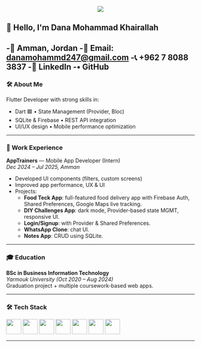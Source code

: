 <p align="center">
  <img src="https://capsule-render.vercel.app/api?text=Hi,+I'm+Dana!&animation=fadeIn&type=wave&color=gradient"/>
</p>

## 👋 Hello, I'm Dana Mohammad Khairallah

-📍 Amman, Jordan
-📧 Email: danamohammd247@gmail.com
-📞 +962 7 8088 3837
-🔗 LinkedIn 
-• GitHub
---

### 🛠 About Me
Flutter Developer with strong skills in:
- Dart 🟦 • State Management (Provider, Bloc)  
- SQLite & Firebase • REST API integration  
- UI/UX design • Mobile performance optimization

---

### 💼 Work Experience
**AppTrainers** — Mobile App Developer (Intern)  
*Dec 2024 – Jul 2025, Amman*  
- Developed UI components (filters, custom screens)  
- Improved app performance, UX & UI  
- Projects:
  - **Food Teck App**: full-featured food delivery app with Firebase Auth, Shared Preferences, Google Maps live tracking.
  - **DIY Challenges App**: dark mode, Provider-based state MGMT, responsive UI.
  - **Login/Signup**: with Provider & Shared Preferences.
  - **WhatsApp Clone**: chat UI.
  - **Notes App**: CRUD using SQLite.

---

### 🎓 Education
**BSc in Business Information Technology**  
*Yarmouk University (Oct 2020 – Aug 2024)*  
Graduation project + multiple coursework-based web apps.

---

### 🛠 Tech Stack
<p>
<img src="https://cdn.jsdelivr.net/gh/devicons/devicon/icons/flutter/flutter-original.svg" width="40"/>
<img src="https://cdn.jsdelivr.net/gh/devicons/devicon/icons/dart/dart-original.svg" width="40"/>
<img src="https://cdn.jsdelivr.net/gh/devicons/devicon/icons/firebase/firebase-plain.svg" width="40"/>
<img src="https://cdn.jsdelivr.net/gh/devicons/devicon/icons/sqlite/sqlite-original.svg" width="40"/>
<img src="https://cdn.jsdelivr.net/gh/devicons/devicon/icons/javascript/javascript-original.svg" width="40"/>
<img src="https://cdn.jsdelivr.net/gh/devicons/devicon/icons/html5/html5-original.svg" width="40"/>
<img src="https://cdn.jsdelivr.net/gh/devicons/devicon/icons/css3/css3-original.svg" width="40"/>
</p>

---



